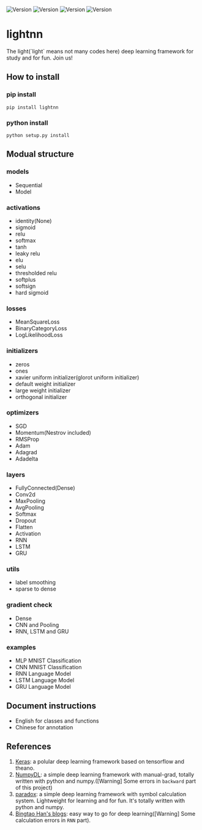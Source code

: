 ![Version](https://img.shields.io/badge/Version-0.0.5-blue.svg) ![Version](https://img.shields.io/badge/Python-2.7-green.svg) ![Version](https://img.shields.io/badge/Numpy-1.13.0-yellow.svg) ![Version](https://img.shields.io/badge/Linux-x.x.x-red.svg)

# lightnn
The light(\`light\` means not many codes here) deep learning framework for study and for fun. Join us!

## How to install

### pip install

`pip install lightnn`

### python install

`python setup.py install`


## Modual structure

### models

* Sequential
* Model

### activations

* identity(None)
* sigmoid
* relu
* softmax
* tanh
* leaky relu
* elu
* selu
* thresholded relu
* softplus
* softsign
* hard sigmoid

### losses

* MeanSquareLoss
* BinaryCategoryLoss
* LogLikelihoodLoss

### initializers

* zeros
* ones
* xavier uniform initializer(glorot uniform initializer)
* default weight initializer
* large weight initializer
* orthogonal initializer

### optimizers

* SGD
* Momentum(Nestrov included)
* RMSProp
* Adam
* Adagrad
* Adadelta

### layers

* FullyConnected(Dense)
* Conv2d
* MaxPooling
* AvgPooling
* Softmax
* Dropout
* Flatten
* Activation
* RNN
* LSTM
* GRU

### utils

* label smoothing
* sparse to dense

### gradient check

* Dense
* CNN and Pooling
* RNN, LSTM and GRU


### examples

* MLP MNIST Classification
* CNN MNIST Classification
* RNN Language Model
* LSTM Language Model
* GRU Language Model

## Document instructions

* English for classes and functions
* Chinese for annotation


## References
1. [Keras](https://github.com/fchollet/keras): a polular deep learning framework based on tensorflow and theano.
2. [NumpyDL](https://github.com/oujago/NumpyDL): a simple deep learning framework with manual-grad, totally written with python and numpy.([Warning] Some errors in `backward` part of this project)
3. [paradox](https://github.com/ictxiangxin/paradox): a simple deep learning framework with symbol calculation system. Lightweight for learning and for fun. It's totally written with python and numpy.
4. [Bingtao Han's blogs](https://zybuluo.com/hanbingtao/): easy way to go for deep learning([Warning] Some calculation errors in `RNN` part).

